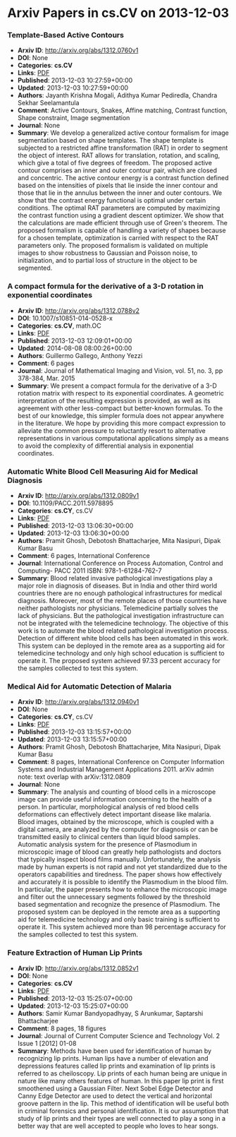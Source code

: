 # Arxiv Papers in cs.CV on 2013-12-03
### Template-Based Active Contours
- **Arxiv ID**: http://arxiv.org/abs/1312.0760v1
- **DOI**: None
- **Categories**: **cs.CV**
- **Links**: [PDF](http://arxiv.org/pdf/1312.0760v1)
- **Published**: 2013-12-03 10:27:59+00:00
- **Updated**: 2013-12-03 10:27:59+00:00
- **Authors**: Jayanth Krishna Mogali, Adithya Kumar Pediredla, Chandra Sekhar Seelamantula
- **Comment**: Active Contours, Snakes, Affine matching, Contrast function, Shape
  constraint, Image segmentation
- **Journal**: None
- **Summary**: We develop a generalized active contour formalism for image segmentation based on shape templates. The shape template is subjected to a restricted affine transformation (RAT) in order to segment the object of interest. RAT allows for translation, rotation, and scaling, which give a total of five degrees of freedom. The proposed active contour comprises an inner and outer contour pair, which are closed and concentric. The active contour energy is a contrast function defined based on the intensities of pixels that lie inside the inner contour and those that lie in the annulus between the inner and outer contours. We show that the contrast energy functional is optimal under certain conditions. The optimal RAT parameters are computed by maximizing the contrast function using a gradient descent optimizer. We show that the calculations are made efficient through use of Green's theorem. The proposed formalism is capable of handling a variety of shapes because for a chosen template, optimization is carried with respect to the RAT parameters only. The proposed formalism is validated on multiple images to show robustness to Gaussian and Poisson noise, to initialization, and to partial loss of structure in the object to be segmented.



### A compact formula for the derivative of a 3-D rotation in exponential coordinates
- **Arxiv ID**: http://arxiv.org/abs/1312.0788v2
- **DOI**: 10.1007/s10851-014-0528-x
- **Categories**: **cs.CV**, math.OC
- **Links**: [PDF](http://arxiv.org/pdf/1312.0788v2)
- **Published**: 2013-12-03 12:09:01+00:00
- **Updated**: 2014-08-08 08:00:26+00:00
- **Authors**: Guillermo Gallego, Anthony Yezzi
- **Comment**: 6 pages
- **Journal**: Journal of Mathematical Imaging and Vision, vol. 51, no. 3, pp
  378-384, Mar. 2015
- **Summary**: We present a compact formula for the derivative of a 3-D rotation matrix with respect to its exponential coordinates. A geometric interpretation of the resulting expression is provided, as well as its agreement with other less-compact but better-known formulas. To the best of our knowledge, this simpler formula does not appear anywhere in the literature. We hope by providing this more compact expression to alleviate the common pressure to reluctantly resort to alternative representations in various computational applications simply as a means to avoid the complexity of differential analysis in exponential coordinates.



### Automatic White Blood Cell Measuring Aid for Medical Diagnosis
- **Arxiv ID**: http://arxiv.org/abs/1312.0809v1
- **DOI**: 10.1109/PACC.2011.5978895
- **Categories**: **cs.CY**, cs.CV
- **Links**: [PDF](http://arxiv.org/pdf/1312.0809v1)
- **Published**: 2013-12-03 13:06:30+00:00
- **Updated**: 2013-12-03 13:06:30+00:00
- **Authors**: Pramit Ghosh, Debotosh Bhattacharjee, Mita Nasipuri, Dipak Kumar Basu
- **Comment**: 6 pages, International Conference
- **Journal**: International Conference on Process Automation, Control and
  Computing- PACC 2011 ISBN: 978-1-61284-762-7
- **Summary**: Blood related invasive pathological investigations play a major role in diagnosis of diseases. But in India and other third world countries there are no enough pathological infrastructures for medical diagnosis. Moreover, most of the remote places of those countries have neither pathologists nor physicians. Telemedicine partially solves the lack of physicians. But the pathological investigation infrastructure can not be integrated with the telemedicine technology. The objective of this work is to automate the blood related pathological investigation process. Detection of different white blood cells has been automated in this work. This system can be deployed in the remote area as a supporting aid for telemedicine technology and only high school education is sufficient to operate it. The proposed system achieved 97.33 percent accuracy for the samples collected to test this system.



### Medical Aid for Automatic Detection of Malaria
- **Arxiv ID**: http://arxiv.org/abs/1312.0940v1
- **DOI**: None
- **Categories**: **cs.CY**, cs.CV
- **Links**: [PDF](http://arxiv.org/pdf/1312.0940v1)
- **Published**: 2013-12-03 13:15:57+00:00
- **Updated**: 2013-12-03 13:15:57+00:00
- **Authors**: Pramit Ghosh, Debotosh Bhattacharjee, Mita Nasipuri, Dipak Kumar Basu
- **Comment**: 8 pages, International Conference on Computer Information Systems and
  Industrial Management Applications 2011. arXiv admin note: text overlap with
  arXiv:1312.0809
- **Journal**: None
- **Summary**: The analysis and counting of blood cells in a microscope image can provide useful information concerning to the health of a person. In particular, morphological analysis of red blood cells deformations can effectively detect important disease like malaria. Blood images, obtained by the microscope, which is coupled with a digital camera, are analyzed by the computer for diagnosis or can be transmitted easily to clinical centers than liquid blood samples. Automatic analysis system for the presence of Plasmodium in microscopic image of blood can greatly help pathologists and doctors that typically inspect blood films manually. Unfortunately, the analysis made by human experts is not rapid and not yet standardized due to the operators capabilities and tiredness. The paper shows how effectively and accurately it is possible to identify the Plasmodium in the blood film. In particular, the paper presents how to enhance the microscopic image and filter out the unnecessary segments followed by the threshold based segmentation and recognize the presence of Plasmodium. The proposed system can be deployed in the remote area as a supporting aid for telemedicine technology and only basic training is sufficient to operate it. This system achieved more than 98 percentage accuracy for the samples collected to test this system.



### Feature Extraction of Human Lip Prints
- **Arxiv ID**: http://arxiv.org/abs/1312.0852v1
- **DOI**: None
- **Categories**: **cs.CV**
- **Links**: [PDF](http://arxiv.org/pdf/1312.0852v1)
- **Published**: 2013-12-03 15:25:07+00:00
- **Updated**: 2013-12-03 15:25:07+00:00
- **Authors**: Samir Kumar Bandyopadhyay, S Arunkumar, Saptarshi Bhattacharjee
- **Comment**: 8 pages, 18 figures
- **Journal**: Journal of Current Computer Science and Technology Vol. 2 Issue 1
  [2012] 01-08
- **Summary**: Methods have been used for identification of human by recognizing lip prints. Human lips have a number of elevation and depressions features called lip prints and examination of lip prints is referred to as cheiloscopy. Lip prints of each human being are unique in nature like many others features of human. In this paper lip print is first smoothened using a Gaussian Filter. Next Sobel Edge Detector and Canny Edge Detector are used to detect the vertical and horizontal groove pattern in the lip. This method of identification will be useful both in criminal forensics and personal identification. It is our assumption that study of lip prints and their types are well connected to play a song in a better way that are well accepted to people who loves to hear songs.



